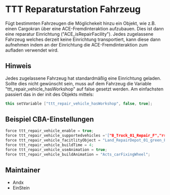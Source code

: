 # TTT Reparaturstation Fahrzeug

Fügt bestimmten Fahrzeugen die Möglichekeit hinzu ein Objekt, wie z.B. einen Cargokran über eine ACE-Fremdinteraktion aufzubauen.
Dies ist dann eine reparatur Einrichtung ("ACE_isRepairFacility").
Jedes zugelassene Fahrzeug welches derzeit keine Einrichtung transportiert, kann diese dann aufnehmen indem an der Einrichtung die ACE-Fremdinteraktion zum aufladen verwendet wird.

## Hinweis

Jedes zugelassene Fahrzeug hat standardmäßig eine Einrichtung geladen. Sollte dies nicht gewünscht sein, muss auf dem Fahrzeug die Variable "ttt_repair_vehicle_hasWorkshop" auf false gesetzt werden.
Am einfachsten passiert das in der init des Objekts mittels:

```c++
this setVariable ["ttt_repair_vehicle_hasWorkshop", false, true];
```

## Beispiel CBA-Einstellungen

```c++
force ttt_repair_vehicle_enable = true;                                                                 //default: false;
force ttt_repair_vehicle_supportedvehicles ='["B_Truck_01_Repair_F","rsr_wisent_repair_flecktarn"]';    //default: [];
force ttt_repair_vehicle_facitlityObject = "Land_RepairDepot_01_green_F";                               //default: "Land_RepairDepot_01_green_F";
force ttt_repair_vehicle_buildTime = 4;                                                                 //default: 30;
force ttt_repair_vehicle_useAnimation = true;                                                           //default: true;
force ttt_repair_vehicle_buildAnimation = "Acts_carFixingWheel";                                        //default: "Acts_carFixingWheel";
```

## Maintainer

- Andx
- EinStein
